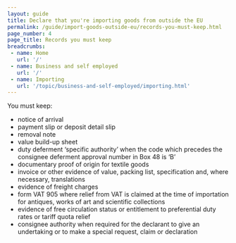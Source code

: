 ```yaml
---
layout: guide
title: Declare that you're importing goods from outside the EU
permalink: /guide/import-goods-outside-eu/records-you-must-keep.html
page_number: 4
page_title: Records you must keep
breadcrumbs:
 - name: Home
   url: '/'
 - name: Business and self employed
   url: '/'
 - name: Importing
   url: '/topic/business-and-self-employed/importing.html'   
---
```


You must keep: 

- notice of arrival
- payment slip or deposit detail slip
- removal note
- value build-up sheet
- duty deferment ‘specific authority’ when the code which precedes the consignee deferment approval number in Box 48 is ‘B’
- documentary proof of origin for textile goods
- invoice or other evidence of value, packing list, specification and, where necessary, translations
- evidence of freight charges
- form VAT 905 where relief from VAT is claimed at the time of importation for antiques, works of art and scientific collections
- evidence of free circulation status or entitlement to preferential duty rates or tariff quota relief
- consignee authority when required for the declarant to give an undertaking or to make a special request, claim or declaration
